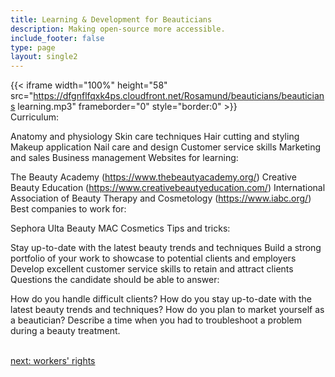 ```yaml
---
title: Learning & Development for Beauticians
description: Making open-source more accessible.
include_footer: false
type: page
layout: single2
---
```


{{< iframe width="100%" height="58" src="https://dfgnflfqxk4ps.cloudfront.net/Rosamund/beauticians/beauticians learning.mp3" frameborder="0" style="border:0" >}}<br>
Curriculum:

Anatomy and physiology
Skin care techniques
Hair cutting and styling
Makeup application
Nail care and design
Customer service skills
Marketing and sales
Business management
Websites for learning:

The Beauty Academy (https://www.thebeautyacademy.org/)
Creative Beauty Education (https://www.creativebeautyeducation.com/)
International Association of Beauty Therapy and Cosmetology (https://www.iabc.org/)
Best companies to work for:

Sephora
Ulta Beauty
MAC Cosmetics
Tips and tricks:

Stay up-to-date with the latest beauty trends and techniques
Build a strong portfolio of your work to showcase to potential clients and employers
Develop excellent customer service skills to retain and attract clients
Questions the candidate should be able to answer:

How do you handle difficult clients?
How do you stay up-to-date with the latest beauty trends and techniques?
How do you plan to market yourself as a beautician?
Describe a time when you had to troubleshoot a problem during a beauty treatment.

<br>
<a href="https://insights.workdojos.com/beauticians/rights">next: workers' rights</a>
</p>